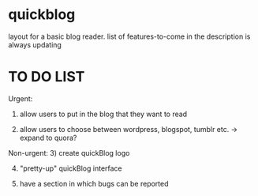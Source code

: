 # quickblog
layout for a basic blog reader. list of features-to-come in the description is always updating

TO DO LIST
=================

Urgent:
1) allow users to put in the blog that they want to read

2) allow users to choose between wordpress, blogspot, tumblr etc. -> expand to quora?

Non-urgent:
3) create quickBlog logo

4) "pretty-up" quickBlog interface

5) have a section in which bugs can be reported

